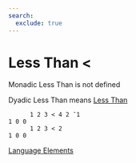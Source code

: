 ```yaml
---
search:
  exclude: true
---
```

<h1 class="heading"><span class="name">Less Than</span> <span class="command"><</span></h1>

Monadic Less Than is not defined

Dyadic Less Than means
[Less Than](../primitive-functions/less.md)
```apl
      1 2 3 < 4 2 ¯1
1 0 0
      1 2 3 < 2
1 0 0
```
[Language Elements](./language-elements.md)


